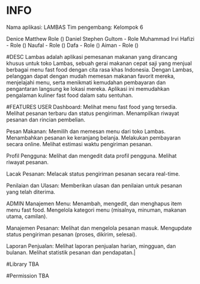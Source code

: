 # INFO

Nama aplikasi: LAMBAS
Tim pengembang: Kelompok 6

Denice Matthew
Role ()
Daniel Stephen Gultom -
Role
Muhammad Irvi Hafizi -
Role ()
Naufal -
Role ()
Dafa - 
Role ()
Aiman - 
Role ()

#DESC
Lambas adalah aplikasi pemesanan makanan yang dirancang khusus untuk toko Lambas, sebuah gerai makanan cepat saji yang menjual berbagai menu fast food dengan cita rasa khas Indonesia. Dengan Lambas, pelanggan dapat dengan mudah memesan makanan favorit mereka, menjelajahi menu, serta menikmati kemudahan pembayaran dan pengantaran langsung ke lokasi mereka. Aplikasi ini memudahkan pengalaman kuliner fast food dalam satu sentuhan.

#FEATURES 
USER
Dashboard:
Melihat menu fast food yang tersedia.
Melihat pesanan terbaru dan status pengiriman.
Menampilkan riwayat pesanan dan rincian pembelian.

Pesan Makanan:
Memilih dan memesan menu dari toko Lambas.
Menambahkan pesanan ke keranjang belanja.
Melakukan pembayaran secara online.
Melihat estimasi waktu pengiriman pesanan.

Profil Pengguna:
Melihat dan mengedit data profil pengguna.
Melihat riwayat pesanan.

Lacak Pesanan:
Melacak status pengiriman pesanan secara real-time.

Penilaian dan Ulasan:
Memberikan ulasan dan penilaian untuk pesanan yang telah diterima.

ADMIN
Manajemen Menu:
Menambah, mengedit, dan menghapus item menu fast food.
Mengelola kategori menu (misalnya, minuman, makanan utama, camilan).

Manajemen Pesanan:
Melihat dan mengelola pesanan masuk.
Mengupdate status pengiriman pesanan (proses, dikirim, selesai).

Laporan Penjualan:
Melihat laporan penjualan harian, mingguan, dan bulanan.
Melihat statistik pesanan dan pendapatan.|


#Library
TBA

#Permission
TBA

